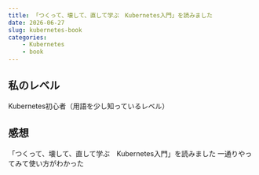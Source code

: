 ```yaml
---
title: 「つくって、壊して、直して学ぶ　Kubernetes入門」を読みました
date: 2026-06-27
slug: kubernetes-book
categories:
    - Kubernetes
    - book
---
```


## 私のレベル
Kubernetes初心者（用語を少し知っているレベル）

## 感想
「つくって、壊して、直して学ぶ　Kubernetes入門」を読みました
一通りやってみて使い方がわかった
